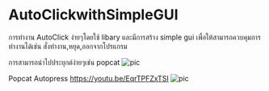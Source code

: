 # AutoClickwithSimpleGUI

การทำงาน AutoClick ง่ายๆโดยใช้ libary และมีการสร้าง simple gui เพื่อให้สามารถควบคุมการทำงานได้เช่น สั่งทำงาน,หยุด,ออกจากโปรแกรม

การสามารถนำไปประยุกต์ง่ายๆเช่น popcat 
![pic](https://cdn.pic.in.th/file/picinth/image5b81bdbeb9f341af.png)


Popcat Autopress
https://youtu.be/EqrTPFZxTSI
![pic](https://cdn.pic.in.th/file/picinth/image5a7454fe7821a713.png)
